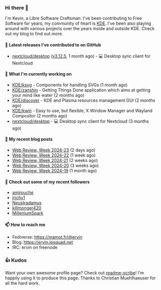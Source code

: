 ### Hi there 👋

I'm Kevin, a Libre Software Craftsman. I've been contributing to Free Software for years,
my community of heart is [KDE](https://kde.org). I've been also playing around with various
projects over the years inside and outside KDE. Check out my blog to find out more.

#### 🔭 Latest releases I've contributed to on GitHub

- [nextcloud/desktop](https://github.com/nextcloud/desktop) ([v3.12.5](https://github.com/nextcloud/desktop/releases/tag/v3.12.5), 1 month ago) - 💻 Desktop sync client for Nextcloud

#### 🌱 What I'm currently working on

- [KDE/ksvg](https://github.com/KDE/ksvg) - Components for handling SVGs (1 month ago)
- [KDE/zanshin](https://github.com/KDE/zanshin) - Getting Things Done application which aims at getting your mind like water (2 months ago)
- [KDE/discover](https://github.com/KDE/discover) - KDE and Plasma resources management GUI (2 months ago)
- [KDE/kwin](https://github.com/KDE/kwin) - Easy to use, but flexible, X Window Manager and Wayland Compositor (2 months ago)
- [nextcloud/desktop](https://github.com/nextcloud/desktop) - 💻 Desktop sync client for Nextcloud (3 months ago)

#### 📜 My recent blog posts

- [Web Review, Week 2024-23](https://ervin.ipsquad.net/blog/2024/06/07/web-review-week-2024-23/) (2 days ago)
- [Web Review, Week 2024-22](https://ervin.ipsquad.net/blog/2024/05/31/web-review-week-2024-22/) (1 week ago)
- [Web Review, Week 2024-21](https://ervin.ipsquad.net/blog/2024/05/24/web-review-week-2024-21/) (2 weeks ago)
- [Web Review, Week 2024-20](https://ervin.ipsquad.net/blog/2024/05/17/web-review-week-2024-20/) (3 weeks ago)
- [Web Review, Week 2024-19](https://ervin.ipsquad.net/blog/2024/05/10/web-review-week-2024-19/) (1 month ago)

#### 👯 Check out some of my recent followers

- [amirouche](https://github.com/amirouche)
- [jrichy1](https://github.com/jrichy1)
- [Neustradamus](https://github.com/Neustradamus)
- [killmonger420](https://github.com/killmonger420)
- [MilleniumSpark](https://github.com/MilleniumSpark)

#### 📫 How to reach me

- Fediverse: https://mamot.fr/@ervin
- Blog: https://ervin.ipsquad.net
- IRC: ervin on freenode

### 👍 Kudos

Want your own awesome profile page? Check out [readme-scribe](https://github.com/muesli/readme-scribe)!
I'm happily using it to produce this page. Thanks to Christian Muehlhaeuser for all the hard work.

